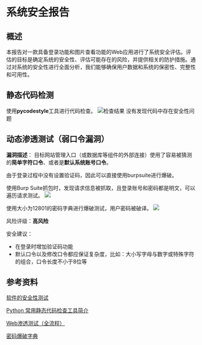 # 系统安全报告
## 概述
本报告对一款具备登录功能和图片查看功能的Web应用进行了系统安全评估。评估的目标是确定系统的安全性、评估可能存在的风险，并提供相关的防护措施。通过对系统的安全性进行全面分析，我们能够确保用户数据和系统的保密性、完整性和可用性。


## 静态代码检测
使用**pycodestyle**工具进行代码检查。
![检查结果](https://upload-images.jianshu.io/upload_images/27526813-bf9bebb693ea1a99.png?imageMogr2/auto-orient/strip%7CimageView2/2/w/1240)
没有发现代码中存在安全性问题

## 动态渗透测试（弱口令漏洞）
**漏洞描述**：
目标网站管理入口（或数据库等组件的外部连接）使用了容易被猜测的**简单字符口令**、或者是**默认系统账号口令**。

由于登录过程中没有设置验证码，因此可以直接使用burpsuite进行爆破。

使用Burp Suite抓包时，发现请求信息被抓取，且登录账号和密码都是明文，可以遍历请求测试。
![](https://upload-images.jianshu.io/upload_images/27526813-21a4efbea1dd671d.png?imageMogr2/auto-orient/strip%7CimageView2/2/w/1240)

使用大小为12801的密码字典进行爆破测试，用户密码被破译。
![](https://upload-images.jianshu.io/upload_images/27526813-be951242d3fbbd95.png?imageMogr2/auto-orient/strip%7CimageView2/2/w/1240)

风险评级：**高风险**

安全建议：
- 在登录时增加验证码功能
- 默认口令以及修改口令都应保证复杂度，比如：大小写字母与数字或特殊字符的组合，口令长度不小于8位等


## 参考资料
[软件的安全性测试](https://zhuanlan.zhihu.com/p/412994661)

[Python 常用静态代码检查工具简介](https://www.jianshu.com/p/a61afb09026a)

[Web渗透测试（全流程）](https://blog.csdn.net/qqchaozai/article/details/102515046)

[密码爆破字典](https://github.com/zxcvbn001/password_brute_dictionary)